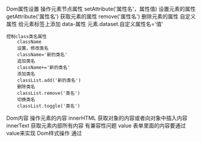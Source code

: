 Dom属性设置
    操作元素节点属性
        setAttribute('属性名'，属性值) 设置元素的属性
        getAttribute('属性名') 获取元素的属性
        remove('属性名') 删除元素的属性
    自定义属性
        给元素标签上添加   data-属性
            元素.dataset.自定义属性名='值'
    

    控制class类名属性
        className
        设置，修改类名
        className='新的类名'
        追加类名
        className+='新的类名'
        添加类名
        classList.add('新的类名')
        删除类名
        classList.remove('类名')
        切换类名
        classList.toggle('类名')

Dom内容
    操作元素的内容
        innerHTML  获取对象的内容或者向对象中插入内容
        innerText 获取元素内部所有内容 有兼容性问题
        value 表单里面的内容要通过value来实现
Dom样式操作
    通过